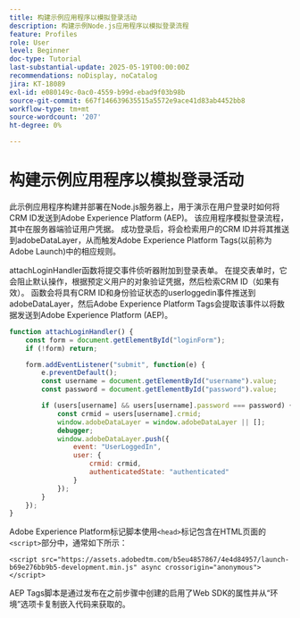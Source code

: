 ```yaml
---
title: 构建示例应用程序以模拟登录活动
description: 构建示例Node.js应用程序以模拟登录流程
feature: Profiles
role: User
level: Beginner
doc-type: Tutorial
last-substantial-update: 2025-05-19T00:00:00Z
recommendations: noDisplay, noCatalog
jira: KT-18089
exl-id: e080149c-0ac0-4559-b99d-ebad9f03b98b
source-git-commit: 667f146639635515a5572e9ace41d83ab4452bb8
workflow-type: tm+mt
source-wordcount: '207'
ht-degree: 0%

---
```


# 构建示例应用程序以模拟登录活动

此示例应用程序构建并部署在Node.js服务器上，用于演示在用户登录时如何将CRM ID发送到Adobe Experience Platform (AEP)。 该应用程序模拟登录流程，其中在服务器端验证用户凭据。 成功登录后，将会检索用户的CRM ID并将其推送到adobeDataLayer，从而触发Adobe Experience Platform Tags(以前称为Adobe Launch)中的相应规则。

attachLoginHandler函数将提交事件侦听器附加到登录表单。 在提交表单时，它会阻止默认操作，根据预定义用户的对象验证凭据，然后检索CRM ID（如果有效）。 函数会将具有CRM ID和身份验证状态的userloggedin事件推送到adobeDataLayer，然后Adobe Experience Platform Tags会提取该事件以将数据发送到Adobe Experience Platform (AEP)。


```javascript
function attachLoginHandler() {
    const form = document.getElementById("loginForm");
    if (!form) return;

    form.addEventListener("submit", function(e) {
        e.preventDefault();
        const username = document.getElementById("username").value;
        const password = document.getElementById("password").value;

        if (users[username] && users[username].password === password) {
            const crmid = users[username].crmid;
            window.adobeDataLayer = window.adobeDataLayer || [];
            debugger;
            window.adobeDataLayer.push({
                event: "UserLoggedIn",
                user: {
                    crmid: crmid,
                    authenticatedState: "authenticated"
                }
            });
        }
    });
}
```

Adobe Experience Platform标记脚本使用`<head>`标记包含在HTML页面的`<script>`部分中，通常如下所示：

`<script src="https://assets.adobedtm.com/b5eu4857867/4e4d84957/launch-b69e276bb9b5-development.min.js" async crossorigin="anonymous"></script>`

AEP Tags脚本是通过发布在之前步骤中创建的启用了Web SDK的属性并从“环境”选项卡复制嵌入代码来获取的。
